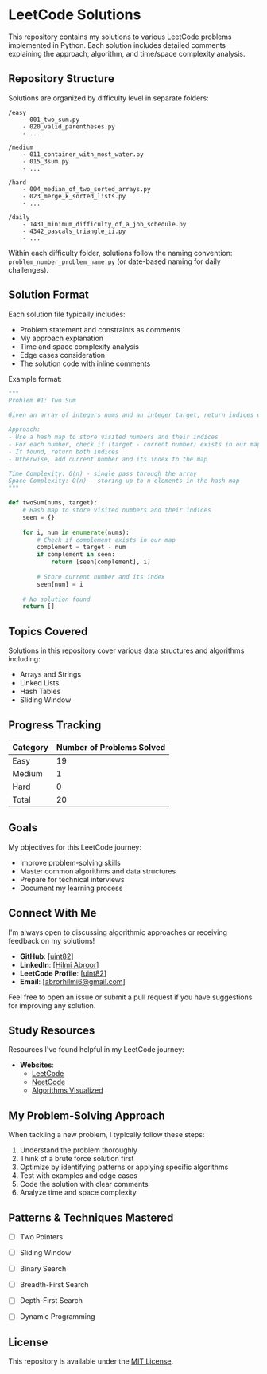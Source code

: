 # LeetCode Solutions

This repository contains my solutions to various LeetCode problems implemented in Python. Each solution includes detailed comments explaining the approach, algorithm, and time/space complexity analysis.

## Repository Structure

Solutions are organized by difficulty level in separate folders:

```
/easy
    - 001_two_sum.py
    - 020_valid_parentheses.py
    - ...

/medium
    - 011_container_with_most_water.py
    - 015_3sum.py
    - ...

/hard
    - 004_median_of_two_sorted_arrays.py
    - 023_merge_k_sorted_lists.py
    - ...

/daily
    - 1431_minimum_difficulty_of_a_job_schedule.py
    - 4342_pascals_triangle_ii.py
    - ...
```

Within each difficulty folder, solutions follow the naming convention: `problem_number_problem_name.py` (or date-based naming for daily challenges).

## Solution Format

Each solution file typically includes:

- Problem statement and constraints as comments
- My approach explanation
- Time and space complexity analysis
- Edge cases consideration
- The solution code with inline comments

Example format:
```python
"""
Problem #1: Two Sum

Given an array of integers nums and an integer target, return indices of the two numbers such that they add up to target.

Approach:
- Use a hash map to store visited numbers and their indices
- For each number, check if (target - current number) exists in our map
- If found, return both indices
- Otherwise, add current number and its index to the map

Time Complexity: O(n) - single pass through the array
Space Complexity: O(n) - storing up to n elements in the hash map
"""

def twoSum(nums, target):
    # Hash map to store visited numbers and their indices
    seen = {}
    
    for i, num in enumerate(nums):
        # Check if complement exists in our map
        complement = target - num
        if complement in seen:
            return [seen[complement], i]
            
        # Store current number and its index
        seen[num] = i
    
    # No solution found
    return []
```

## Topics Covered

Solutions in this repository cover various data structures and algorithms including:

- Arrays and Strings
- Linked Lists
- Hash Tables
- Sliding Window

## Progress Tracking

| Category | Number of Problems Solved |
|----------|---------------------------|
| Easy     | 19                        |
| Medium   | 1                         |
| Hard     | 0                         |
| Total    | 20                        |

## Goals

My objectives for this LeetCode journey:
- Improve problem-solving skills
- Master common algorithms and data structures
- Prepare for technical interviews
- Document my learning process

## Connect With Me

I'm always open to discussing algorithmic approaches or receiving feedback on my solutions!

- **GitHub**: [[uint82](https://github.com/uint82)]
- **LinkedIn**: [[Hilmi Abroor](https://www.linkedin.com/in/hilmi-abror-022123204/)]
- **LeetCode Profile**: [[uint82](https://leetcode.com/u/uint82/)]
- **Email**: [abrorhilmi6@gmail.com]

Feel free to open an issue or submit a pull request if you have suggestions for improving any solution.

## Study Resources

Resources I've found helpful in my LeetCode journey:

- **Websites**:
  - [LeetCode](https://leetcode.com/)
  - [NeetCode](https://neetcode.io/)
  - [Algorithms Visualized](https://visualgo.net/)

## My Problem-Solving Approach

When tackling a new problem, I typically follow these steps:
1. Understand the problem thoroughly
2. Think of a brute force solution first
3. Optimize by identifying patterns or applying specific algorithms
4. Test with examples and edge cases
5. Code the solution with clear comments
6. Analyze time and space complexity

## Patterns & Techniques Mastered

- [ ] Two Pointers
- [ ] Sliding Window
- [ ] Binary Search
- [ ] Breadth-First Search
- [ ] Depth-First Search
- [ ] Dynamic Programming


## License

This repository is available under the [MIT License](LICENSE).
